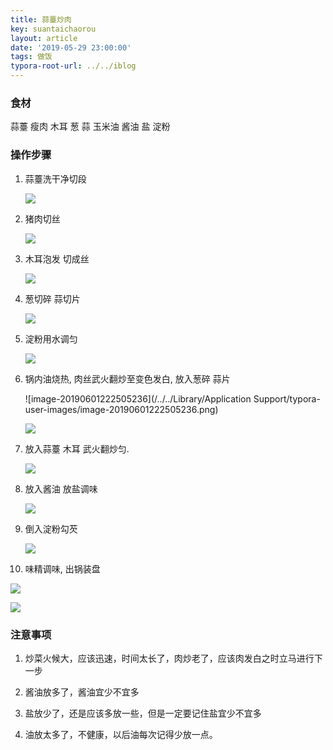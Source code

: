 ```yaml
---
title: 蒜薹炒肉
key: suantaichaorou
layout: article
date: '2019-05-29 23:00:00'
tags: 做饭 
typora-root-url: ../../iblog
---
```


### 食材

蒜薹  瘦肉 木耳 葱 蒜 玉米油 酱油 盐 淀粉

### 操作步骤

1. 蒜薹洗干净切段

   ![](http://psf4tlwcj.bkt.clouddn.com/img/20190601222131.png)

2. 猪肉切丝

   ![](http://psf4tlwcj.bkt.clouddn.com/img/20190601222233.png)

3. 木耳泡发 切成丝

   ![](http://psf4tlwcj.bkt.clouddn.com/img/20190601222320.png)

4. 葱切碎  蒜切片

   ![](http://psf4tlwcj.bkt.clouddn.com/img/20190601222402.png)

5. 淀粉用水调匀

   ![](http://psf4tlwcj.bkt.clouddn.com/img/20190601222430.png)

6. 锅内油烧热, 肉丝武火翻炒至变色发白, 放入葱碎 蒜片

   ![image-20190601222505236](/../../Library/Application Support/typora-user-images/image-20190601222505236.png)

   ![](http://psf4tlwcj.bkt.clouddn.com/img/20190601222520.png)

7. 放入蒜薹 木耳 武火翻炒匀.

   ![](http://psf4tlwcj.bkt.clouddn.com/img/20190601222545.png)

8. 放入酱油  放盐调味 

   ![](http://psf4tlwcj.bkt.clouddn.com/img/20190601222625.png)

9. 倒入淀粉勾芡

   ![](http://psf4tlwcj.bkt.clouddn.com/img/20190601222647.png)

10. 味精调味, 出锅装盘

   ![](http://psf4tlwcj.bkt.clouddn.com/img/20190601222752.png)

![](http://psf4tlwcj.bkt.clouddn.com/img/20190601222832.png)





### 注意事项

1. 炒菜火候大，应该迅速，时间太长了，肉炒老了，应该肉发白之时立马进行下一步

2. 酱油放多了，酱油宜少不宜多

3. 盐放少了，还是应该多放一些，但是一定要记住盐宜少不宜多

4. 油放太多了，不健康，以后油每次记得少放一点。